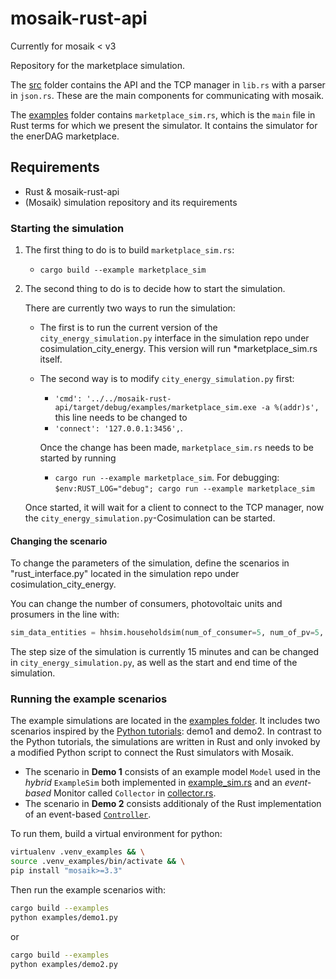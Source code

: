 # mosaik-rust-api

Currently for mosaik < v3

Repository for the marketplace simulation.

The [src](./src/) folder contains the API and the TCP manager in `lib.rs` with a parser in `json.rs`. These are the main components for communicating with mosaik.

The [examples](./examples/) folder contains `marketplace_sim.rs`, which is the `main` file in Rust terms for which we present the simulator. It contains the simulator for the enerDAG marketplace.

## Requirements

- Rust & mosaik-rust-api
- (Mosaik) simulation repository and its requirements

### Starting the simulation

1. The first thing to do is to build `marketplace_sim.rs`:

    - `cargo build --example marketplace_sim`

2. The second thing to do is to decide how to start the simulation.

    There are currently two ways to run the simulation:
    - The first is to run the current version of the `city_energy_simulation.py` interface in the simulation repo under cosimulation_city_energy.
This version will run *marketplace_sim.rs itself.

    - The second way is to modify `city_energy_simulation.py` first:
        - `'cmd': '../../mosaik-rust-api/target/debug/examples/marketplace_sim.exe -a %(addr)s',` this line needs to be changed to
        - ` 'connect': '127.0.0.1:3456', `.

        Once the change has been made, `marketplace_sim.rs` needs to be started by running
        - `cargo run --example marketplace_sim`.
            For debugging: `$env:RUST_LOG="debug"; cargo run --example marketplace_sim`

    Once started, it will wait for a client to connect to the TCP manager, now the `city_energy_simulation.py`-Cosimulation can be started.

#### Changing the scenario

To change the parameters of the simulation, define the scenarios in "rust_interface.py" located in the simulation repo under cosimulation_city_energy.

You can change the number of consumers, photovoltaic units and prosumers in the line with:

```Python
sim_data_entities = hhsim.householdsim(num_of_consumer=5, num_of_pv=5, num_of_prosumer=5, data_base_path=DATABASE_PATH, start_time=START).children
```

The step size of the simulation is currently 15 minutes and can be changed in `city_energy_simulation.py`, as well as the start and end time of the simulation.

### Running the example scenarios

The example simulations are located in the [examples folder](./examples/).
It includes two scenarios inspired by the [Python tutorials](https://mosaik.readthedocs.io/en/3.3.3/tutorials/index.html): demo1 and demo2.
In contrast to the Python tutorials, the simulations are written in Rust and only invoked by a modified Python script to connect the Rust simulators with Mosaik.
- The scenario in **Demo 1** consists of an example model `Model` used in the *hybrid* `ExampleSim` both implemented in [example_sim.rs](./examples/example_sim.rs) and an *event-based* Monitor called `Collector` in [collector.rs](./examples/collector.rs).
- The scenario in **Demo 2** consists additionaly of the Rust implementation of an event-based [`Controller`](./examples/controller.rs).

To run them, build a virtual environment for python:

```bash
virtualenv .venv_examples && \
source .venv_examples/bin/activate && \
pip install "mosaik>=3.3"
```

Then run the example scenarios with:

```bash
cargo build --examples
python examples/demo1.py
```
or
```bash
cargo build --examples
python examples/demo2.py
```
